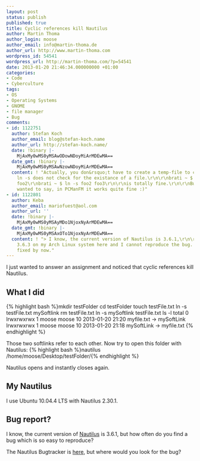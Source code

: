 ```yaml
---
layout: post
status: publish
published: true
title: Cyclic references kill Nautilus
author: Martin Thoma
author_login: moose
author_email: info@martin-thoma.de
author_url: http://www.martin-thoma.com
wordpress_id: 54541
wordpress_url: http://martin-thoma.com/?p=54541
date: 2013-01-20 21:46:34.000000000 +01:00
categories:
- Code
- Cyberculture
tags:
- OS
- Operating Systems
- GNOME
- file manager
- Bug
comments:
- id: 1122751
  author: Stefan Koch
  author_email: blog@stefan-koch.name
  author_url: http://stefan-koch.name/
  date: !binary |-
    MjAxMy0wMS0yMSAwODowNDoyMiArMDEwMA==
  date_gmt: !binary |-
    MjAxMy0wMS0yMSAwNzowNDoyMiArMDEwMA==
  content: ! "Actually, you don&rsquo;t have to create a temp-file to create a symlink.
    ln -s does not check for the existance of a file.\r\n\r\nbrati ~ $ ln -s foo3
    foo2\r\nbrati ~ $ ln -s foo2 foo3\r\n\r\nis totally fine.\r\n\r\nBut what I actually
    wanted to say, in PCManFM it works quite fine :)"
- id: 1122801
  author: Keba
  author_email: mariofuest@aol.com
  author_url: ''
  date: !binary |-
    MjAxMy0wMS0yMSAyMDo1NjoxNyArMDEwMA==
  date_gmt: !binary |-
    MjAxMy0wMS0yMSAxOTo1NjoxNyArMDEwMA==
  content: ! "> I know, the current version of Nautilus is 3.6.1,\r\n\r\nIt&lsquo;s
    3.6.3 on my Arch Linux system here and I cannot reproduce the bug. Semms to be
    fixed by now."
---
```

I just wanted to answer an assignment and noticed that cyclic references kill Nautilus.

<h2>What I did</h2>
{% highlight bash %}mkdir testFolder
cd testFolder
touch testFile.txt
ln -s testFile.txt mySoftlink
rm testFile.txt
ln -s mySoftlink testFile.txt
ls -l
total 0
lrwxrwxrwx 1 moose moose 10 2013-01-20 21:20 myfile.txt -> mySoftLink
lrwxrwxrwx 1 moose moose 10 2013-01-20 21:18 mySoftLink -> myfile.txt
{% endhighlight %}

Those two softlinks refer to each other. Now try to open this folder with Nautilus:
{% highlight bash %}nautilus /home/moose/Desktop/testFolder/{% endhighlight %}

Nautilus opens and instantly closes again.

<h2>My Nautilus</h2>
I use Ubuntu 10.04.4 LTS with Nautilus 2.30.1. 

<h2>Bug report?</h2>
I know, the current version of <a href="http://en.wikipedia.org/wiki/Nautilus_(file_manager)">Nautilus</a> is 3.6.1, but how often do you find a bug which is so easy to reproduce?

The Nautilus Bugtracker is <a href="https://bugzilla.gnome.org/browse.cgi?product=nautilus">here</a>, but where would you look for the bug?

